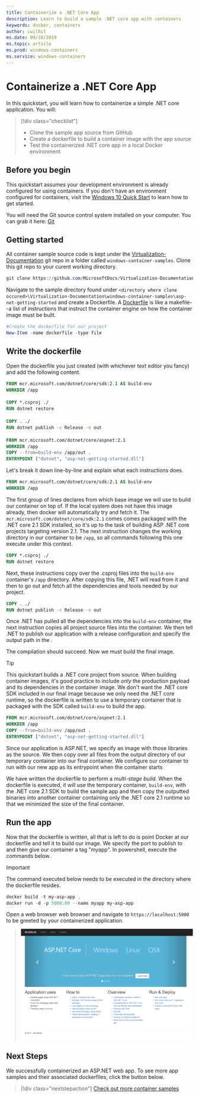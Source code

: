 ```yaml
---
title: Containerize a .NET Core App
description: Learn to build a sample .NET core app with containers
keywords: docker, containers
author: cwilhit
ms.date: 09/10/2019
ms.topic: article
ms.prod: windows-containers
ms.service: windows-containers
---
```


# Containerize a .NET Core App


In this quickstart, you will learn how to containerize a simple .NET core application. You will:

> [!div class="checklist"]
> * Clone the sample app source from GitHub
> * Create a dockerfile to build a container image with the app source
> * Test the containerized .NET core app in a local Docker environment

## Before you begin

This quickstart assumes your development environment is already configured for using containers. If you don't have an environment configured for containers, visit the [Windows 10 Quick Start](./quick-start-windows-10.md) to learn how to get started.

You will need the Git source control system installed on your computer. You can grab it here: [Git](https://git-scm.com/download)

## Getting started

All container sample source code is kept under the [Virtualization-Documentation](https://github.com/MicrosoftDocs/Virtualization-Documentation) git repo in a folder called `windows-container-samples`. Clone this git repo to your curent working directory.

```Powershell
git clone https://github.com/MicrosoftDocs/Virtualization-Documentation.git
```

Navigate to the sample directory found under `<directory where clone occured>\Virtualization-Documentation\windows-container-samples\asp-net-getting-started` and create a Dockerfile. A [Dockerfile](https://docs.docker.com/engine/reference/builder/) is like a makefile--a list of instructions that instruct the container engine on how the container image must be built.

```Powershell
#Create the dockerfile for our project
New-Item -name dockerfile -type file
```

## Write the dockerfile

Open the dockerfile you just created (with whichever text editor you fancy) and add the following content.

```Dockerfile
FROM mcr.microsoft.com/dotnet/core/sdk:2.1 AS build-env
WORKDIR /app

COPY *.csproj ./
RUN dotnet restore

COPY . ./
RUN dotnet publish -c Release -o out

FROM mcr.microsoft.com/dotnet/core/aspnet:2.1
WORKDIR /app
COPY --from=build-env /app/out .
ENTRYPOINT ["dotnet", "asp-net-getting-started.dll"]
```

Let's break it down line-by-line and explain what each instructions does.

```Dockerfile
FROM mcr.microsoft.com/dotnet/core/sdk:2.1 AS build-env
WORKDIR /app
```

The first group of lines declares from which base image we will use to build our container on top of. If the local system does not have this image already, then docker will automatically try and fetch it. The `mcr.microsoft.com/dotnet/core/sdk:2.1` comes comes packaged with the .NET core 2.1 SDK installed, so it's up to the task of building ASP .NET core projects targeting version 2.1. The next instruction  changes the working directory in our container to be `/app`, so all commands following this one execute under this context.

```Dockerfile
COPY *.csproj ./
RUN dotnet restore
```

Next, these instructions copy over the .csproj files into the `build-env` container's `/app` directory. After copying this file, .NET will read from it and then to go out and fetch all the dependencies and tools needed by our project.

```Dockerfile
COPY . ./
RUN dotnet publish -c Release -o out
```

Once .NET has pulled all the dependencies into the `build-env` container, the next instruction copies all project source files into the container. We then tell .NET to publish our application with a release configuration and specify the output path in the .

The compilation should succeed. Now we must build the final image. 

> [!TIP]
> This quickstart builds a .NET core project from source. When building container images, it's good practice to include _only_ the production payload and its dependencies in the container image. We don't want the .NET core SDK included in our final image because we only need the .NET core runtime, so the dockerfile is written to use a temporary container that is packaged with the SDK called `build-env` to build the app.

```Dockerfile
FROM mcr.microsoft.com/dotnet/core/aspnet:2.1
WORKDIR /app
COPY --from=build-env /app/out .
ENTRYPOINT ["dotnet", "asp-net-getting-started.dll"]
```

Since our application is ASP.NET, we specify an image with those libraries as the source. We then copy over all files from the output directory of our temporary container into our final container. We configure our container to run with our new app as its entrypoint when the container starts

We have written the dockerfile to perform a _multi-stage build_. When the dockerfile is executed, it will use the temporary container, `build-env`, with the .NET core 2.1 SDK to build the sample app and then copy the outputted binaries into another container containing only the .NET core 2.1 runtime so that we minimized the size of the final container.

## Run the app

Now that the dockerfile is written, all that is left to do is point Docker at our dockerfile and tell it to build our image. We specify the port to publish to and then give our container a tag "myapp". In powershell, execute the commands below.

>[!IMPORTANT]
>The command executed below needs to be executed in the directory where the dockerfile resides.

```Powershell
docker build -t my-asp-app .
docker run -d -p 5000:80 --name myapp my-asp-app
```

Open a web browser web browser and navigate to `https://localhost:5000` to be greeted by your containerized application.

>![](media/SampleAppScreenshot.png)

## Next Steps

We successfully containerized an ASP.NET web app. To see more app samples and their associated dockerfiles, click the button below.

> [!div class="nextstepaction"]
> [Check out more container samples](../samples.md)
